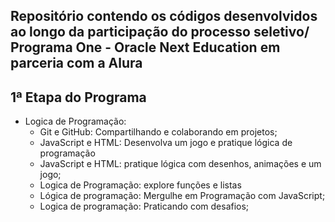 ## Repositório contendo os códigos desenvolvidos ao longo da participação do processo seletivo/ Programa One - Oracle Next Education em parceria com a Alura

## 1ª Etapa do Programa 

- Logica de Programação:
  - Git e GitHub: Compartilhando e colaborando em projetos;
  - JavaScript e HTML: Desenvolva um jogo e pratique lógica de programação
  - JavaScript e HTML: pratique lógica com desenhos, animações e um jogo;
  - Logica de Programação: explore funções e listas
  - Lógica de programação: Mergulhe em Programação com JavaScript;
  - Logica de programação: Praticando com desafios;


